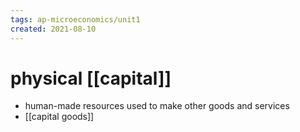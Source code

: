 ```yaml
---
tags: ap-microeconomics/unit1 
created: 2021-08-10
---
```


# physical [[capital]]

- human-made resources used to make other goods and services
- [[capital goods]]